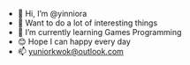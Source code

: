 - 👋 Hi, I’m @yinniora
- 👀 Want to do a lot of interesting things
- 🌱 I’m currently learning Games Programming
- 😊 Hope I can happy every day
- 📫 yuniorkwok@outlook.com

<!---
yinniora/yinniora is a ✨ special ✨ repository because its `README.md` (this file) appears on your GitHub profile.
You can click the Preview link to take a look at your changes.
--->
